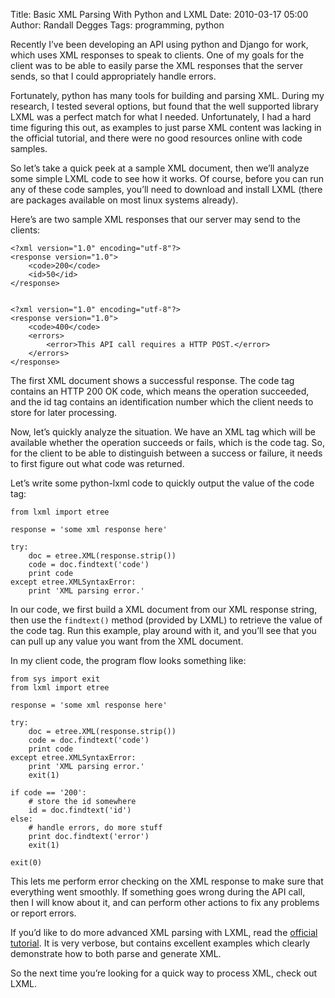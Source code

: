 Title: Basic XML Parsing With Python and LXML
Date: 2010-03-17 05:00
Author: Randall Degges
Tags: programming, python


Recently I’ve been developing an API using python and Django for work, which
uses XML responses to speak to clients. One of my goals for the client was to be
able to easily parse the XML responses that the server sends, so that I could
appropriately handle errors.

Fortunately, python has many tools for building and parsing XML. During my
research, I tested several options, but found that the well supported library
LXML was a perfect match for what I needed. Unfortunately, I had a hard time
figuring this out, as examples to just parse XML content was lacking in the
official tutorial, and there were no good resources online with code samples.

So let’s take a quick peek at a sample XML document, then we’ll analyze some
simple LXML code to see how it works. Of course, before you can run any of these
code samples, you’ll need to download and install LXML (there are packages
available on most linux systems already).

Here’s are two sample XML responses that our server may send to the clients:

    <?xml version="1.0" encoding="utf-8"?>
    <response version="1.0">
        <code>200</code>
        <id>50</id>
    </response>


    <?xml version="1.0" encoding="utf-8"?>
    <response version="1.0">
        <code>400</code>
        <errors>
            <error>This API call requires a HTTP POST.</error>
        </errors>
    </response>

The first XML document shows a successful response. The code tag contains an
HTTP 200 OK code, which means the operation succeeded, and the id tag contains
an identification number which the client needs to store for later processing.

Now, let’s quickly analyze the situation. We have an XML tag which will be
available whether the operation succeeds or fails, which is the code tag. So,
for the client to be able to distinguish between a success or failure, it needs
to first figure out what code was returned.

Let’s write some python-lxml code to quickly output the value of the code tag:

    from lxml import etree

    response = 'some xml response here'

    try:
        doc = etree.XML(response.strip())
        code = doc.findtext('code')
        print code
    except etree.XMLSyntaxError:
        print 'XML parsing error.'

In our code, we first build a XML document from our XML response string, then
use the `findtext()` method (provided by LXML) to retrieve the value of the code
tag. Run this example, play around with it, and you’ll see that you can pull up
any value you want from the XML document.

In my client code, the program flow looks something like:

    from sys import exit
    from lxml import etree

    response = 'some xml response here'

    try:
        doc = etree.XML(response.strip())
        code = doc.findtext('code')
        print code
    except etree.XMLSyntaxError:
        print 'XML parsing error.'
        exit(1)

    if code == '200':
        # store the id somewhere
        id = doc.findtext('id')
    else:
        # handle errors, do more stuff
        print doc.findtext('error')
        exit(1)

    exit(0)

This lets me perform error checking on the XML response to make sure that
everything went smoothly. If something goes wrong during the API call, then I
will know about it, and can perform other actions to fix any problems or report
errors.

If you’d like to do more advanced XML parsing with LXML, read the [official
tutorial][]. It is very verbose, but contains excellent examples which clearly
demonstrate how to both parse and generate XML.

So the next time you’re looking for a quick way to process XML, check out LXML.

  [official tutorial]: http://codespeak.net/lxml/tutorial.html
